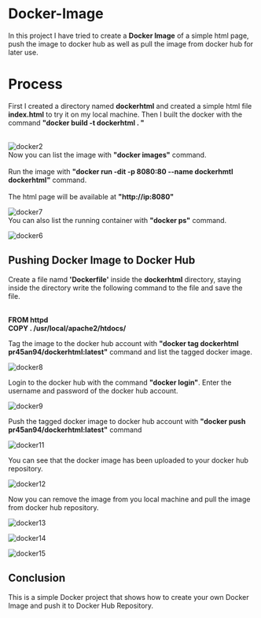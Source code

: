 # Docker-Image
In this project I have tried to create a <b>Docker Image</b> of a simple html page, push the image to docker hub as well as pull the image from docker hub for later use.

<h1>Process</h1>
First I created a directory named <b>dockerhtml</b> and created a simple html file <b>index.html</b> to try it on my local machine. Then I built the docker with the command <b>"docker build -t dockerhtml . "</b> <br><br>

![docker2](https://github.com/prasannashah1/Docker-Image/assets/28432698/7742a688-7a42-429e-a46e-20e6d4c017f0) <br>
Now you can list the image with <b>"docker images"</b> command. <br><br>
Run the image with <b>"docker run -dit -p 8080:80 --name dockerhmtl dockerhtml"</b> command. <br><br>
The html page will be available at <b>"http://ip:8080"</b> <br>

![docker7](https://github.com/prasannashah1/Docker-Image/assets/28432698/fda03838-6ffe-421d-8c3b-4b07613ff6b8) <br>
You can also list the running container with <b>"docker ps"</b> command.<br>

![docker6](https://github.com/prasannashah1/Docker-Image/assets/28432698/0489c853-a623-440d-8120-9e62c819ca2f) <br>
<h2>Pushing Docker Image to Docker Hub</h2>
Create a file namd <b>'Dockerfile'</b> inside the <b>dockerhtml</b> directory, staying inside the directory write the following command to the file and save the file.<br><br>

 <b>FROM httpd</b><br>
 <b>COPY . /usr/local/apache2/htdocs/</b><br>

  Tag the image to the docker hub account with <b>"docker tag dockerhtml pr45an94/dockerhtml:latest"</b> command and list the tagged docker image.
 
 ![docker8](https://github.com/prasannashah1/Docker-Image/assets/28432698/2ae66af9-1369-4f13-8617-e80a40222e6f) <br>

 Login to the docker hub with the command <b>"docker login"</b>. Enter the username and password of the docker hub account.<br>
 
![docker9](https://github.com/prasannashah1/Docker-Image/assets/28432698/a72a03c9-7a77-444d-9522-b7d642881b05) <br>

Push the tagged docker image to docker hub account with <b>"docker push pr45an94/dockerhtml:latest"</b> command <br>

![docker11](https://github.com/prasannashah1/Docker-Image/assets/28432698/acf4af5e-90df-4845-abdd-0f8d0aa880d8) <br>

You can see that the docker image has been uploaded to your docker hub repository.<br>

![docker12](https://github.com/prasannashah1/Docker-Image/assets/28432698/868acdec-2f04-46e6-9189-71e9511e23dc) <br>

Now you can remove the image from you local machine and pull the image from docker hub repository. <br>

![docker13](https://github.com/prasannashah1/Docker-Image/assets/28432698/8f431d63-58b1-4765-95b6-a54622361c02)<br>

![docker14](https://github.com/prasannashah1/Docker-Image/assets/28432698/5aee8d9a-dc1d-451e-91b2-05a8da90f8e1) <br>

![docker15](https://github.com/prasannashah1/Docker-Image/assets/28432698/037d799e-fe8f-4552-a1a2-709699cf6fbe) <br>

<h2>Conclusion</h2>
This is a simple Docker project that shows how to create your own Docker Image and push it to Docker Hub Repository.








 

 


 





